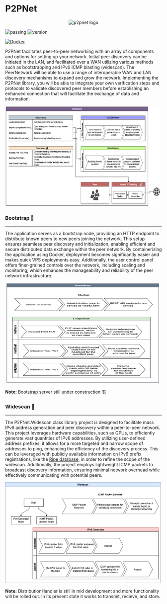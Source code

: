# P2PNet

<p align="center">
    <img src="https://github.com/realChrisDeBon/P2PNet/assets/97779307/36f3441a-2905-476e-ac6a-c5fa8a9112b0" width="175" height="175" alt="p2pnet logo">
</p>

![passing](https://github.com/realChrisDeBon/P2PNet/actions/workflows/dotnet.yml/badge.svg) ![version](https://img.shields.io/badge/Version-.Net_9-purple)

[![Docker](https://img.shields.io/badge/docker-%230db7ed.svg?style=for-the-badge&logo=docker&logoColor=white)](http://ghcr.io/realchrisdebon/p2pnet/p2pbootstrap)

P2PNet facilitates peer-to-peer networking with an array of components and options for setting up your network. Initial peer discovery can be initiated in the LAN, and facilitated over a WAN utilizing various methods such as bootstrapping and IPv6 ICMP blasting (widescan). The PeerNetwork will be able to use a range of interoperable WAN and LAN discovery mechanisms to expand and grow the network. Implementing the P2PNet library, you will be able to integrate your own verification steps and protocols to validate discovered peer members before establishing an enhanced connection that will facilitate the exchange of data and information.

<p>
    <img src="https://raw.githubusercontent.com/realChrisDeBon/P2PNet/refs/heads/master/misc/P2PNetwork.png" width="500" height="325" alt="peernetwork">
</p>


### Bootstrap 🤝
---
The application serves as a bootstrap node, providing an HTTP endpoint to distribute known peers to new peers joining the network. This setup ensures seamless peer discovery and initialization, enabling efficient and secure distributed data exchange within the peer network. By containerizing the application using Docker, deployment becomes significantly easier and makes quick VPS deployments easy. Additionally, the user control panel offers finer-grained controls over the network, including scaling and monitoring, which enhances the manageability and reliability of the peer network infrastructure.

<p>
    <img src="https://raw.githubusercontent.com/realChrisDeBon/P2PNet/refs/heads/master/misc/Bootstrap.png" width="500" height="325" alt="bootstrap chart">
</p>

**Note:** Bootstrap server still under construction 🏗️

### Widescan 📡
---
The P2PNet.Widescan class library project is designed to facilitate mass IPv6 address generation and peer discovery within a peer-to-peer network. This project leverages hardware capabilities, such as GPUs, to efficiently generate vast quantities of IPv6 addresses. By utilizing user-defined address prefixes, it allows for a more targeted and narrow scope of addresses to ping, enhancing the efficiency of the discovery process. This can be leveraged with publicly available information on IPv6 prefix registrations, like the [Ripe database](https://apps.db.ripe.net/db-web-ui/query), in order to refine the scope of the widescan. Additionally, the project employs lightweight ICMP packets to broadcast discovery information, ensuring minimal network overhead while effectively communicating with potential peers.

<p>
    <img src="https://raw.githubusercontent.com/realChrisDeBon/P2PNet/refs/heads/master/misc/Widescan.png" width="500" height="325" alt="widescan chart">
</p>



**Note:** DistributionHandler is still in mid development and more functionality will be rolled out. In its present state it works to transmit, recieve, and store.
